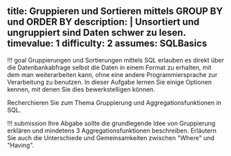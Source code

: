 title: Gruppieren und Sortieren mittels GROUP BY und ORDER BY
description: |
  Unsortiert und ungruppiert sind Daten schwer zu lesen.
timevalue: 1
difficulty: 2
assumes: SQLBasics
---
!!! goal
    Gruppierungen und Sortierungen mittels SQL erlauben es direkt über die Datenbankabfrage 
    selbst die Daten in einem Format zu erhalten, mit dem man weiterarbeiten kann, ohne eine 
    andere Programmiersprache zur Verarbeitung zu benutzen. 
    In dieser Aufgabe lernen Sie einige Optionen kennen, mit denen Sie dies bewerkstelligen können.

Recherchieren Sie zum Thema Gruppierung und Aggregationsfunktionen in SQL.

!!! submission
    Ihre Abgabe sollte die grundlegende Idee von Gruppierung erklären und mindetens 3
    Aggregationsfunktionen beschreiben.
    Erläutern Sie auch die Unterschiede und Gemeinsamkeiten zwischen "Where" und "Having".
